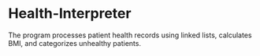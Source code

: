 # Health-Interpreter
The program processes patient health records using linked lists, calculates BMI, and categorizes unhealthy patients.
